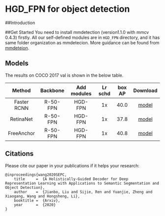 # HGD_FPN for object detection

##Introduction 

##Get Started
You need to install mmdetection (version1.1.0 with mmcv 0.4.3) firstly.
All our self-defined modules are in ```HGD_FPN``` directory, and it has same folder organization as
mmdetecion.
More guidance can be found from [mmdeteion](https://github.com/open-mmlab/mmdetection).

## Models
The results on COCO 2017 val is shown in the below table.

| Method | Backbone | Add modules  | Lr schd | box AP | Download |
| :----: | :------: | :-------:  | :-----: | :----: | :------: |
| Faster RCNN | R-50-FPN | HGD-FPN |  1x  | 40.0| [model]()  |
| RetinaNet | R-50-FPN | HGD-FPN |  1x  | 37.8| [model]()  |
| FreeAnchor | R-50-FPN | HGD-FPN |  1x  | 40.8| [model]()  |

## Citations
Please cite our paper in your publications if it helps your research:
```
@inproceedings{wang2020SEPC,
    title     =  {A Holistically-Guided Decoder for Deep Representation Learning with Applications to Semantic Segmentation and Object Detection},
    author    =  {Jianbo, Liu and Sijie, Ren and Yuanjie, Zheng and Xiaogang, Wang and Hongsheng, Li},
    booktitle =  {Arxiv},
    year      =  {2020}
}
```

